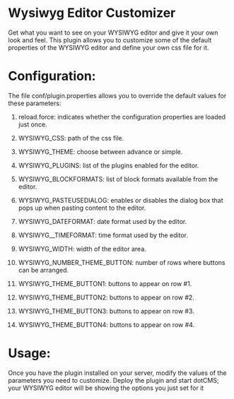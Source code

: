 Wysiwyg Editor Customizer
=================================

Get what you want to see on your WYSIWYG editor and give it your own look and feel. 
This plugin allows you to customize some of the default properties of the WYSIWYG editor and define your own css 
file for it.

Configuration:
==============

The file conf/plugin.properties allows you to override the default values for these parameters:

1) reload.force: indicates whether the configuration properties are loaded just once.

2) WYSIWYG_CSS: path of the css file.

3) WYSIWYG_THEME: choose between advance or simple.

4) WYSIWYG_PLUGINS: list of the plugins enabled for the editor.

5) WYSIWYG_BLOCKFORMATS: list of block formats available from the editor.

6) WYSIWYG_PASTEUSEDIALOG: enables or disables the dialog box that pops up when pasting content to the editor.

7) WYSIWYG_DATEFORMAT: date format used by the editor.

8) WYSIWYG__TIMEFORMAT: time format used by the editor.

9) WYSIWYG_WIDTH: width of the editor area.

10) WYSIWYG_NUMBER_THEME_BUTTON: number of rows where buttons can be arranged.

11) WYSIWYG_THEME_BUTTON1: buttons to appear on row #1.

12) WYSIWYG_THEME_BUTTON2: buttons to appear on row #2.

13) WYSIWYG_THEME_BUTTON3: buttons to appear on row #3.

14) WYSIWYG_THEME_BUTTON4: buttons to appear on row #4.


Usage: 
=======

Once you have the plugin installed on your server, modify the values of the parameters you need to customize. 
Deploy the plugin and start dotCMS; your WYSIWYG editor will be showing the options you just set for it
